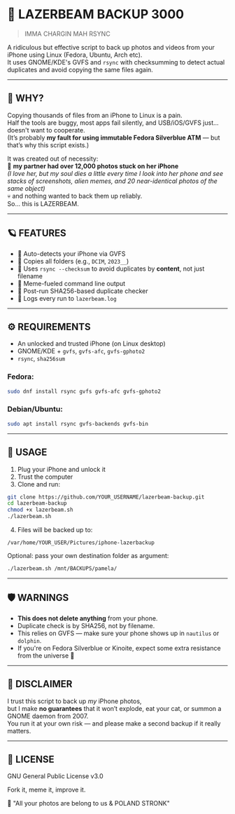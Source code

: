 # 💾 LAZERBEAM BACKUP 3000

> IMMA CHARGIN MAH RSYNC

A ridiculous but effective script to back up photos and videos from your iPhone using Linux (Fedora, Ubuntu, Arch etc).  
It uses GNOME/KDE's GVFS and `rsync` with checksumming to detect actual duplicates and avoid copying the same files again.

---

## 🤕 WHY?

Copying thousands of files from an iPhone to Linux is a pain.  
Half the tools are buggy, most apps fail silently, and USB/iOS/GVFS just... doesn't want to cooperate.  
(It’s probably **my fault for using immutable Fedora Silverblue ATM** — but that’s why this script exists.)

It was created out of necessity:  
📸 **my partner had over 12,000 photos stuck on her iPhone**  
*(I love her, but my soul dies a little every time I look into her phone and see stacks of screenshots, alien memes, and 20 near-identical photos of the same object)*  
💀 and nothing wanted to back them up reliably.  
So... this is LAZERBEAM.

---

## 🪐 FEATURES

- 🚀 Auto-detects your iPhone via GVFS
- 📂 Copies all folders (e.g., `DCIM`, `2023__`)
- 🔄 Uses `rsync --checksum` to avoid duplicates by **content**, not just filename
- 💬 Meme-fueled command line output
- 🧪 Post-run SHA256-based duplicate checker
- 📜 Logs every run to `lazerbeam.log`

---

## ⚙️ REQUIREMENTS

- An unlocked and trusted iPhone (on Linux desktop)
- GNOME/KDE + `gvfs`, `gvfs-afc`, `gvfs-gphoto2`
- `rsync`, `sha256sum`

### Fedora:

```bash
sudo dnf install rsync gvfs gvfs-afc gvfs-gphoto2
```

### Debian/Ubuntu:

```bash
sudo apt install rsync gvfs-backends gvfs-bin
```

---

## 🧠 USAGE

1. Plug your iPhone and unlock it  
2. Trust the computer  
3. Clone and run:

```bash
git clone https://github.com/YOUR_USERNAME/lazerbeam-backup.git
cd lazerbeam-backup
chmod +x lazerbeam.sh
./lazerbeam.sh
```

4. Files will be backed up to:

```
/var/home/YOUR_USER/Pictures/iphone-lazerbackup
```

Optional: pass your own destination folder as argument:

```bash
./lazerbeam.sh /mnt/BACKUPS/pamela/
```

---

## 🛡️ WARNINGS

- **This does not delete anything** from your phone.
- Duplicate check is by SHA256, not by filename.
- This relies on GVFS — make sure your phone shows up in `nautilus` or `dolphin`.
- If you're on Fedora Silverblue or Kinoite, expect some extra resistance from the universe 🧊

---

## 🧨 DISCLAIMER

I trust this script to back up *my* iPhone photos,  
but I make **no guarantees** that it won’t explode, eat your cat, or summon a GNOME daemon from 2007.  
You run it at your own risk — and please make a second backup if it really matters.

---

## 📜 LICENSE

GNU General Public License v3.0

Fork it, meme it, improve it.

🧠 "All your photos are belong to us & POLAND STRONK"
